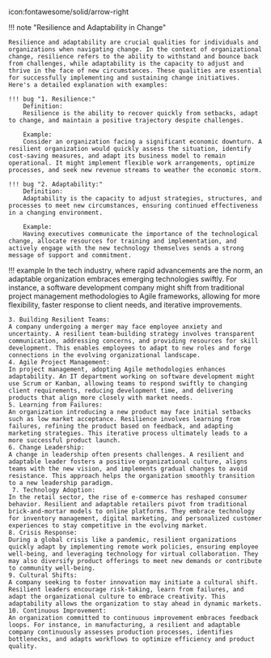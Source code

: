 icon:fontawesome/solid/arrow-right

!!! note "Resilience and Adaptability in Change"

    Resilience and adaptability are crucial qualities for individuals and organizations when navigating change. In the context of organizational change, resilience refers to the ability to withstand and bounce back from challenges, while adaptability is the capacity to adjust and thrive in the face of new circumstances. These qualities are essential for successfully implementing and sustaining change initiatives. Here's a detailed explanation with examples:
    
    !!! bug "1. Resilience:"
        Definition:
        Resilience is the ability to recover quickly from setbacks, adapt to change, and maintain a positive trajectory despite challenges.

        Example:
        Consider an organization facing a significant economic downturn. A resilient organization would quickly assess the situation, identify cost-saving measures, and adapt its business model to remain operational. It might implement flexible work arrangements, optimize processes, and seek new revenue streams to weather the economic storm.

    !!! bug "2. Adaptability:"
        Definition:
        Adaptability is the capacity to adjust strategies, structures, and processes to meet new circumstances, ensuring continued effectiveness in a changing environment.

        Example: 
        Having executives communicate the importance of the technological change, allocate resources for training and implementation, and actively engage with the new technology themselves sends a strong message of support and commitment.

        
!!! example
    In the tech industry, where rapid advancements are the norm, an adaptable organization embraces emerging technologies swiftly. For instance, a software development company might shift from traditional project management methodologies to Agile frameworks, allowing for more flexibility, faster response to client needs, and iterative improvements.

    3. Building Resilient Teams:
    A company undergoing a merger may face employee anxiety and uncertainty. A resilient team-building strategy involves transparent communication, addressing concerns, and providing resources for skill development. This enables employees to adapt to new roles and forge connections in the evolving organizational landscape.
    4. Agile Project Management:
    In project management, adopting Agile methodologies enhances adaptability. An IT department working on software development might use Scrum or Kanban, allowing teams to respond swiftly to changing client requirements, reducing development time, and delivering products that align more closely with market needs.
    5. Learning from Failures:
    An organization introducing a new product may face initial setbacks such as low market acceptance. Resilience involves learning from failures, refining the product based on feedback, and adapting marketing strategies. This iterative process ultimately leads to a more successful product launch.
    6. Change Leadership:
    A change in leadership often presents challenges. A resilient and adaptable leader fosters a positive organizational culture, aligns teams with the new vision, and implements gradual changes to avoid resistance. This approach helps the organization smoothly transition to a new leadership paradigm.
     7. Technology Adoption:
    In the retail sector, the rise of e-commerce has reshaped consumer behavior. Resilient and adaptable retailers pivot from traditional brick-and-mortar models to online platforms. They embrace technology for inventory management, digital marketing, and personalized customer experiences to stay competitive in the evolving market.
    8. Crisis Response:
    During a global crisis like a pandemic, resilient organizations quickly adapt by implementing remote work policies, ensuring employee well-being, and leveraging technology for virtual collaboration. They may also diversify product offerings to meet new demands or contribute to community well-being.
    9. Cultural Shifts:
    A company seeking to foster innovation may initiate a cultural shift. Resilient leaders encourage risk-taking, learn from failures, and adapt the organizational culture to embrace creativity. This adaptability allows the organization to stay ahead in dynamic markets.
    10. Continuous Improvement:
    An organization committed to continuous improvement embraces feedback loops. For instance, in manufacturing, a resilient and adaptable company continuously assesses production processes, identifies bottlenecks, and adapts workflows to optimize efficiency and product quality.

